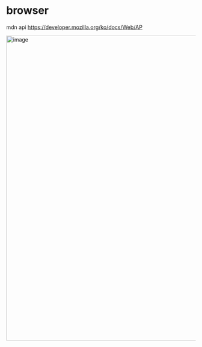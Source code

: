 # browser
mdn api 
https://developer.mozilla.org/ko/docs/Web/AP

<img width="810" alt="image" src="https://user-images.githubusercontent.com/51257576/208221401-20118ae6-a835-4043-8427-39c113fd5756.png">


